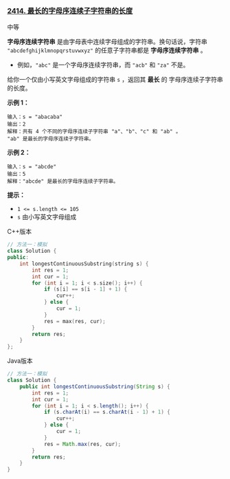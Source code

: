### [2414. 最长的字母序连续子字符串的长度](https://leetcode.cn/problems/length-of-the-longest-alphabetical-continuous-substring/)

中等

**字母序连续字符串** 是由字母表中连续字母组成的字符串。换句话说，字符串 `"abcdefghijklmnopqrstuvwxyz"` 的任意子字符串都是 **字母序连续字符串** 。

- 例如，`"abc"` 是一个字母序连续字符串，而 `"acb"` 和 `"za"` 不是。

给你一个仅由小写英文字母组成的字符串 `s` ，返回其 **最长** 的 字母序连续子字符串 的长度。

**示例 1：**

```
输入：s = "abacaba"
输出：2
解释：共有 4 个不同的字母序连续子字符串 "a"、"b"、"c" 和 "ab" 。
"ab" 是最长的字母序连续子字符串。
```

**示例 2：**

```
输入：s = "abcde"
输出：5
解释："abcde" 是最长的字母序连续子字符串。
```

**提示：**

- `1 <= s.length <= 105`
- `s` 由小写英文字母组成

C++版本

```c++
// 方法一：模拟
class Solution {
public:
    int longestContinuousSubstring(string s) {
        int res = 1;
        int cur = 1;
        for (int i = 1; i < s.size(); i++) {
            if (s[i] == s[i - 1] + 1) {
                cur++;
            } else {
                cur = 1;
            }
            res = max(res, cur);
        }
        return res;
    }
};
```

Java版本

```java
// 方法一：模拟
class Solution {
    public int longestContinuousSubstring(String s) {
        int res = 1;
        int cur = 1;
        for (int i = 1; i < s.length(); i++) {
            if (s.charAt(i) == s.charAt(i - 1) + 1) {
                cur++;
            } else {
                cur = 1;
            }
            res = Math.max(res, cur);
        }
        return res;
    }
}
```

